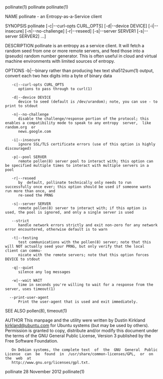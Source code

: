 pollinate(1)								   pollinate								  pollinate(1)

NAME
       pollinate - an Entropy-as-a-Service client

SYNOPSIS
       pollinate  [-c|--curl-opts CURL_OPTS] [-d|--device DEVICE] [-i|--insecure] [-n|--no-challenge] [-r|--reseed] [-s|--server SERVER1 [-s|--server SERVER2]
       ...]

DESCRIPTION
       pollinate is an entropy as a service client.  It will fetch a random seed from one or more remote servers, and feed those into a (pseudo) random number
       generator.  This is often useful in cloud and virtual machine environments with limited sources of entropy.

OPTIONS
       -b|--binary
	      rather than producing hex text sha512sum(1) output, convert each two hex digits into a byte of binary data

       -c|--curl-opts CURL_OPTS
	      options to pass through to curl(1)

       -d|--device DEVICE
	      device to seed (default is /dev/urandom); note, you can use - to print to stdout

       -n|--no-challenge
	      disable the challenge/response portion of the protocol; this enables a compatibility mode to speak to any entropy	 server,  like	random.org  or
	      news.google.com

       -i|--insecure
	      ignore SSL/TLS certificate errors (use of this option is highly discouraged)

       -p|--pool SERVER
	      remote pollen(8) server pool to interact with; this option can be specified multiple times to interact with multiple servers in a pool

       -r|--reseed
	      by  default, pollinate technically only needs to run successfully once ever; this option should be used if someone wants run more than once, and
	      re-seed the PRNG

       -s|--server SERVER
	      remote pollen(8) server to interact with; if this option is used, the pool is ignored, and only a single server is used

       --strict
	      handle network errors strictly and exit non-zero for any network error encountered, otherwise default is to warn

       -t|--testing
	      test communications with the pollen(8) server; note that this will NOT actually seed your PRNG, but only verify that the local client can commu‐
	      nicate with the remote servers; note that this option forces DEVICE to stdout

       -q|--quiet
	      silence any log messages

       -w|--wait WAIT
	      time in seconds you're willing to wait for a response from the server, uses timeout(1)

	  --print-user-agent
	      Print the user-agent that is used and exit immediately.

SEE ALSO
       pollen(8), timeout(1)

AUTHOR
       This manpage and the utility were written by Dustin Kirkland <kirkland@ubuntu.com> for Ubuntu systems (but may  be  used	 by  others).	Permission  is
       granted	to  copy,  distribute  and/or modify this document under the terms of the GNU General Public License, Version 3 published by the Free Software
       Foundation.

       On Debian systems, the complete text  of	 the  GNU  General  Public  License  can  be  found  in	 /usr/share/common-licenses/GPL,  or  on  the  web  at
       http://www.gnu.org/licenses/gpl.txt.

pollinate							       28 November 2012								  pollinate(1)
